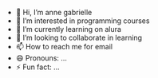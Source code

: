 - 👋 Hi, I’m anne gabrielle
- 👀 I’m interested in programming courses
- 🌱 I’m currently learning on alura 
- 💞️ I’m looking to collaborate in learning
- 📫 How to reach me for email
- 😄 Pronouns: ...
- ⚡ Fun fact: ...

<!---
annegabrielle28/annegabrielle28 is a ✨ special ✨ repository because its `README.md` (this file) appears on your GitHub profile.
You can click the Preview link to take a look at your changes.
--->
